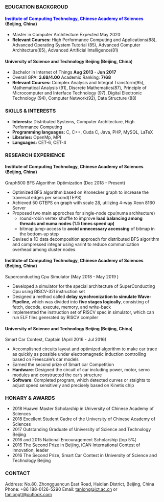 ### EDUCATION BACKGROUD
#### <font color=Blue>**Institute of Computing Technology, Chinese Academy of Sciences**</font> (Beijing, China)
* Master in Computer Architecture              Expected May 2020 
* **Relevant Courses:** High Performance Computing and Applications(88), Advanced Operating System Tutorial (85), Advanced Computer
Architecture(85), Advanced Artificial Intelligence(81)
#### **University of Science and Technology Beijing**            (Beijing, China) 
* Bachelor in Internet of Things                     **Aug 2013 - Jun 2017**
* Overall GPA: **3.69/4.00**      Academic Ranking: **7/68**
* **Relevant Courses:** Complex Analysis and Integral Transform(95), Mathematical Analysis (91), Discrete Mathematics(87), Principle of
Microcomputer and Interface Technology (97), Digital Electronic Technology (94), Computer Network(92), Data Structure (88)
### SKILLS & INTERESTS
* **Interests:** Distributed Systems, Computer Architecture, High Performance Computing
* **Programming languages:** C, C++, Cuda C, Java, PHP, MySQL, LaTeX
* **Libraries:** OpenMp, MPI
* **Languages:** CET-6, CET-4

### RESEARCH EXPERIENCE
#### Institute of Computing Technology, Chinese Academy of Sciences (Beijing, China)
Graph500 BFS Algorithm Optimization (Dec 2018 - Present)
* Optimized BFS algorithm based on Kronecker graph to increase the traversal edges per second(TEPS)
* Achieved 50 GTEPS on graph with scale 28, utilizing 4-way Xeon 8160 Server
* Proposed two main approches for single-node cpu(numa architecture)
  * round-robin vertex shuffle to improve **load balancing among threads and numa nodes (1.5 times speed up)**
  * bitmap jump-access to **avoid unnecessary accessing** of bitmap in the bottom-up step
* Devised a 1D data decomposition approach for distributed BFS algorithm and compressed integar using varint to reduce
communication overhead among cluster nodes
#### Institute of Computing Technology, Chinese Academy of Sciences (Beijing, China)
Superconducting Cpu Simulator (May 2018 - May 2019  )
* Developed a simulator for the special architecture of SuperConducting Cpu using RISCV-32I instruction set
* Designed a method called **delay synchronization to simulate Wave-Pipeline**, which was divided into **five stages
logically**, consisting of fetch, decode, execute, memory, and write-back
* Implemented the instruction set of RISCV spec in simulator, which can run ELF files generated by RISCV compiler
#### University of Science and Technology Beijing (Beijing, China)
Smart Car Contest, Captain (April 2016 - Jul 2016)
* Accomplished circuits layout and optimized algorithm to make car trace as quickly as possible under electromagnetic
induction controlling based on Freescale’s car models
* Earned the second prize of Smart car Competition
* **Hardware**: Designed the circuit of car including power, motor, servo modules and constructed the car’s structure
* **Software**: Completed program, which detected curves or staights to adjust speed sensitively and precisely based on
Kinetis chip

### HONARY & AWARDS
* 2018 Huawei Master Scholarship in University of Chinese Academy of Sciences
* 2018 Excellent Student Cadre of the University of Chinese Academy of Sciences
* 2017 Outstanding Graduate of University of Science and Technology Beijing
* 2016 and 2015 National Encouragement Scholarship (top 5%)
* 2016 The Second Prize in Beijing, iCAN International Contest of Innovation, leader
* 2016 The Second Prize, Smart Car Contest in University of Science and Technology Beijing

### CONTACT
Address: No.80, Zhongguancun East Road, Haidian District, Beijing, China
Phone: +86 188-0126-5290
Email: tanlong@ict.ac.cn or tanlongtl@outlook.com

